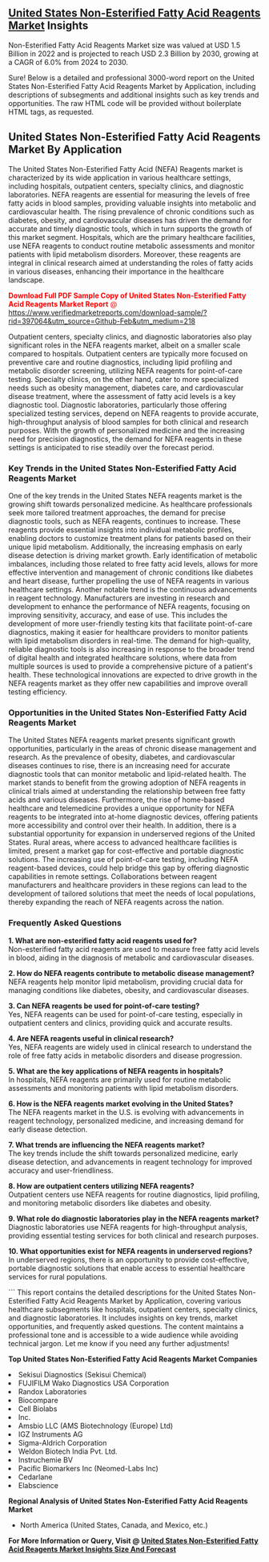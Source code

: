 <h2><a href="https://www.verifiedmarketreports.com/download-sample/?rid=397064&amp;utm_source=Github-Feb&amp;utm_medium=218" target="_blank">United States Non-Esterified Fatty Acid Reagents Market</a> Insights</h2><p>Non-Esterified Fatty Acid Reagents Market size was valued at USD 1.5 Billion in 2022 and is projected to reach USD 2.3 Billion by 2030, growing at a CAGR of 6.0% from 2024 to 2030.</p><p>Sure! Below is a detailed and professional 3000-word report on the United States Non-Esterified Fatty Acid Reagents Market by Application, including descriptions of subsegments and additional insights such as key trends and opportunities. The raw HTML code will be provided without boilerplate HTML tags, as requested.  <h2>United States Non-Esterified Fatty Acid Reagents Market By Application</h2> <p>The United States Non-Esterified Fatty Acid (NEFA) Reagents market is characterized by its wide application in various healthcare settings, including hospitals, outpatient centers, specialty clinics, and diagnostic laboratories. NEFA reagents are essential for measuring the levels of free fatty acids in blood samples, providing valuable insights into metabolic and cardiovascular health. The rising prevalence of chronic conditions such as diabetes, obesity, and cardiovascular diseases has driven the demand for accurate and timely diagnostic tools, which in turn supports the growth of this market segment. Hospitals, which are the primary healthcare facilities, use NEFA reagents to conduct routine metabolic assessments and monitor patients with lipid metabolism disorders. Moreover, these reagents are integral in clinical research aimed at understanding the roles of fatty acids in various diseases, enhancing their importance in the healthcare landscape. <p><span class=""><span style="color: #ff0000;"><strong>Download Full PDF Sample Copy of United States Non-Esterified Fatty Acid Reagents Market Report</strong> @ </span><a href="https://www.verifiedmarketreports.com/download-sample/?rid=397064&amp;utm_source=Github-Feb&amp;utm_medium=218" target="_blank">https://www.verifiedmarketreports.com/download-sample/?rid=397064&amp;utm_source=Github-Feb&amp;utm_medium=218</a></span></p></p> <p>Outpatient centers, specialty clinics, and diagnostic laboratories also play significant roles in the NEFA reagents market, albeit on a smaller scale compared to hospitals. Outpatient centers are typically more focused on preventive care and routine diagnostics, including lipid profiling and metabolic disorder screening, utilizing NEFA reagents for point-of-care testing. Specialty clinics, on the other hand, cater to more specialized needs such as obesity management, diabetes care, and cardiovascular disease treatment, where the assessment of fatty acid levels is a key diagnostic tool. Diagnostic laboratories, particularly those offering specialized testing services, depend on NEFA reagents to provide accurate, high-throughput analysis of blood samples for both clinical and research purposes. With the growth of personalized medicine and the increasing need for precision diagnostics, the demand for NEFA reagents in these settings is anticipated to rise steadily over the forecast period.</p> <h3>Key Trends in the United States Non-Esterified Fatty Acid Reagents Market</h3> <p>One of the key trends in the United States NEFA reagents market is the growing shift towards personalized medicine. As healthcare professionals seek more tailored treatment approaches, the demand for precise diagnostic tools, such as NEFA reagents, continues to increase. These reagents provide essential insights into individual metabolic profiles, enabling doctors to customize treatment plans for patients based on their unique lipid metabolism. Additionally, the increasing emphasis on early disease detection is driving market growth. Early identification of metabolic imbalances, including those related to free fatty acid levels, allows for more effective intervention and management of chronic conditions like diabetes and heart disease, further propelling the use of NEFA reagents in various healthcare settings. Another notable trend is the continuous advancements in reagent technology. Manufacturers are investing in research and development to enhance the performance of NEFA reagents, focusing on improving sensitivity, accuracy, and ease of use. This includes the development of more user-friendly testing kits that facilitate point-of-care diagnostics, making it easier for healthcare providers to monitor patients with lipid metabolism disorders in real-time. The demand for high-quality, reliable diagnostic tools is also increasing in response to the broader trend of digital health and integrated healthcare solutions, where data from multiple sources is used to provide a comprehensive picture of a patient's health. These technological innovations are expected to drive growth in the NEFA reagents market as they offer new capabilities and improve overall testing efficiency.</p> <h3>Opportunities in the United States Non-Esterified Fatty Acid Reagents Market</h3> <p>The United States NEFA reagents market presents significant growth opportunities, particularly in the areas of chronic disease management and research. As the prevalence of obesity, diabetes, and cardiovascular diseases continues to rise, there is an increasing need for accurate diagnostic tools that can monitor metabolic and lipid-related health. The market stands to benefit from the growing adoption of NEFA reagents in clinical trials aimed at understanding the relationship between free fatty acids and various diseases. Furthermore, the rise of home-based healthcare and telemedicine provides a unique opportunity for NEFA reagents to be integrated into at-home diagnostic devices, offering patients more accessibility and control over their health. In addition, there is a substantial opportunity for expansion in underserved regions of the United States. Rural areas, where access to advanced healthcare facilities is limited, present a market gap for cost-effective and portable diagnostic solutions. The increasing use of point-of-care testing, including NEFA reagent-based devices, could help bridge this gap by offering diagnostic capabilities in remote settings. Collaborations between reagent manufacturers and healthcare providers in these regions can lead to the development of tailored solutions that meet the needs of local populations, thereby expanding the reach of NEFA reagents across the nation.</p> <h3>Frequently Asked Questions</h3> <p><strong>1. What are non-esterified fatty acid reagents used for?</strong><br>Non-esterified fatty acid reagents are used to measure free fatty acid levels in blood, aiding in the diagnosis of metabolic and cardiovascular diseases.</p> <p><strong>2. How do NEFA reagents contribute to metabolic disease management?</strong><br>NEFA reagents help monitor lipid metabolism, providing crucial data for managing conditions like diabetes, obesity, and cardiovascular diseases.</p> <p><strong>3. Can NEFA reagents be used for point-of-care testing?</strong><br>Yes, NEFA reagents can be used for point-of-care testing, especially in outpatient centers and clinics, providing quick and accurate results.</p> <p><strong>4. Are NEFA reagents useful in clinical research?</strong><br>Yes, NEFA reagents are widely used in clinical research to understand the role of free fatty acids in metabolic disorders and disease progression.</p> <p><strong>5. What are the key applications of NEFA reagents in hospitals?</strong><br>In hospitals, NEFA reagents are primarily used for routine metabolic assessments and monitoring patients with lipid metabolism disorders.</p> <p><strong>6. How is the NEFA reagents market evolving in the United States?</strong><br>The NEFA reagents market in the U.S. is evolving with advancements in reagent technology, personalized medicine, and increasing demand for early disease detection.</p> <p><strong>7. What trends are influencing the NEFA reagents market?</strong><br>The key trends include the shift towards personalized medicine, early disease detection, and advancements in reagent technology for improved accuracy and user-friendliness.</p> <p><strong>8. How are outpatient centers utilizing NEFA reagents?</strong><br>Outpatient centers use NEFA reagents for routine diagnostics, lipid profiling, and monitoring metabolic disorders like diabetes and obesity.</p> <p><strong>9. What role do diagnostic laboratories play in the NEFA reagents market?</strong><br>Diagnostic laboratories use NEFA reagents for high-throughput analysis, providing essential testing services for both clinical and research purposes.</p> <p><strong>10. What opportunities exist for NEFA reagents in underserved regions?</strong><br>In underserved regions, there is an opportunity to provide cost-effective, portable diagnostic solutions that enable access to essential healthcare services for rural populations.</p> ``` This report contains the detailed descriptions for the United States Non-Esterified Fatty Acid Reagents Market by Application, covering various healthcare subsegments like hospitals, outpatient centers, specialty clinics, and diagnostic laboratories. It includes insights on key trends, market opportunities, and frequently asked questions. The content maintains a professional tone and is accessible to a wide audience while avoiding technical jargon. Let me know if you need any further adjustments!</p><p><strong>Top United States Non-Esterified Fatty Acid Reagents Market Companies</strong></p><div data-test-id=""><p><li>Sekisui Diagnostics (Sekisui Chemical)</li><li> FUJIFILM Wako Diagnostics USA Corporation</li><li> Randox Laboratories</li><li> Biocompare</li><li> Cell Biolabs</li><li> Inc.</li><li> Amsbio LLC (AMS Biotechnology (Europe) Ltd)</li><li> IGZ Instruments AG</li><li> Sigma-Aldrich Corporation</li><li> Weldon Biotech India Pvt. Ltd.</li><li> Instruchemie BV</li><li> Pacific Biomarkers Inc (Neomed-Labs Inc)</li><li> Cedarlane</li><li> Elabscience</li></p><div><strong>Regional Analysis of&nbsp;United States Non-Esterified Fatty Acid Reagents Market</strong></div><ul><li dir="ltr"><p dir="ltr">North America&nbsp;(United States, Canada, and Mexico, etc.)</p></li></ul><p><strong>For More Information or Query, Visit @&nbsp;</strong><strong><a href="https://www.verifiedmarketreports.com/product/non-esterified-fatty-acid-reagents-market/?utm_source=Github-Feb&amp;utm_medium=218" target="_blank">United States Non-Esterified Fatty Acid Reagents Market Insights Size And Forecast</a></strong></p></div>
